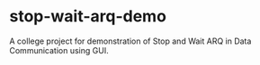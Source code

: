 # stop-wait-arq-demo
A college project for demonstration of Stop and Wait ARQ in Data Communication using GUI.
